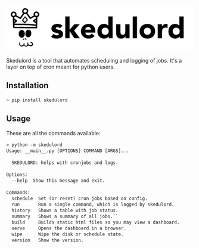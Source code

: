 ![](docs/full-logo.png)

Skedulord is a tool that automates scheduling and logging of jobs. It's a 
layer on top of cron meant for python users. 

## Installation 

```python
> pip install skedulord
```

## Usage 

These are all the commands available: 

```
> python -m skedulord
Usage: __main__.py [OPTIONS] COMMAND [ARGS]...

  SKEDULORD: helps with cronjobs and logs.

Options:
  --help  Show this message and exit.

Commands:
  schedule  Set (or reset) cron jobs based on config.
  run       Run a single command, which is logged by skedulord.
  history   Shows a table with job status.
  summary   Shows a summary of all jobs.``
  build     Builds static html files so you may view a dashboard.
  serve     Opens the dashboard in a browser.
  wipe      Wipe the disk or schedule state.
  version   Show the version.
```
